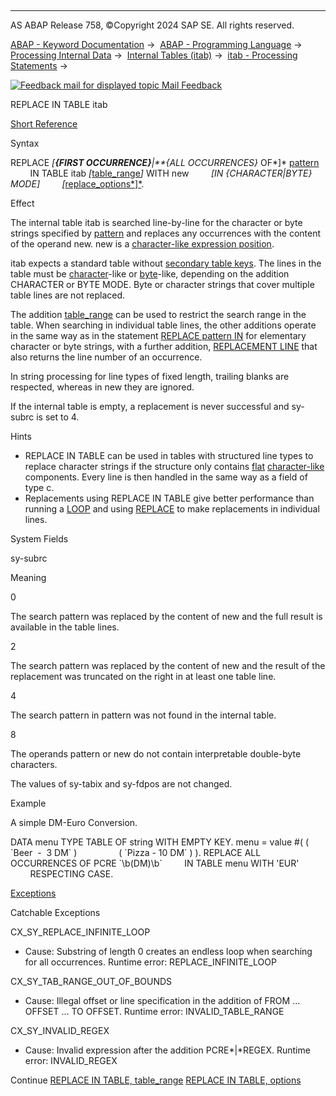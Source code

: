   

* * *

AS ABAP Release 758, ©Copyright 2024 SAP SE. All rights reserved.

[ABAP - Keyword Documentation](javascript:call_link\('abenabap.htm'\)) →  [ABAP - Programming Language](javascript:call_link\('abenabap_reference.htm'\)) →  [Processing Internal Data](javascript:call_link\('abenabap_data_working.htm'\)) →  [Internal Tables (itab)](javascript:call_link\('abenitab.htm'\)) →  [itab - Processing Statements](javascript:call_link\('abentable_processing_statements.htm'\)) → 

 [![](Mail.gif?object=Mail.gif "Feedback mail for displayed topic") Mail Feedback](mailto:f1_help@sap.com?subject=Feedback%20on%20ABAP%20Documentation&body=Document:%20REPLACE%20IN%20TABLE%20itab%2C%20ABAPREPLACE_ITAB%2C%20758%0D%0A%0D%0AError:%0D%0A%0D%0A%0D%0A%0D%0ASuggestion%20for%20improvement:)

REPLACE IN TABLE itab

[Short Reference](javascript:call_link\('abapreplace_shortref.htm'\))

Syntax

REPLACE *\[**{*FIRST OCCURRENCE*}**|**{*ALL OCCURRENCES*}* OF*\]* [pattern](javascript:call_link\('abapreplace_pattern.htm'\))
        IN TABLE itab *\[*[table\_range](javascript:call_link\('abapreplace_table_range.htm'\))*\]* WITH new
        *\[*IN *{*CHARACTER*|*BYTE*}* MODE*\]*
        *\[*[replace\_options*\]*](javascript:call_link\('abapreplace_itab_options.htm'\)).

Effect

The internal table itab is searched line-by-line for the character or byte strings specified by [pattern](javascript:call_link\('abapreplace_pattern.htm'\)) and replaces any occurrences with the content of the operand new. new is a [character-like expression position](javascript:call_link\('abencharlike_expr_position_glosry.htm'\) "Glossary Entry").

itab expects a standard table without [secondary table keys](javascript:call_link\('abensecondary_table_key_glosry.htm'\) "Glossary Entry"). The lines in the table must be [character](javascript:call_link\('abencharlike_data_object_glosry.htm'\) "Glossary Entry")\-like or [byte](javascript:call_link\('abenbyte_like_data_object_glosry.htm'\) "Glossary Entry")\-like, depending on the addition CHARACTER or BYTE MODE. Byte or character strings that cover multiple table lines are not replaced.

The addition [table\_range](javascript:call_link\('abapreplace_table_range.htm'\)) can be used to restrict the search range in the table. When searching in individual table lines, the other additions operate in the same way as in the statement [REPLACE pattern IN](javascript:call_link\('abapreplace_in_pattern.htm'\)) for elementary character or byte strings, with a further addition, [REPLACEMENT LINE](javascript:call_link\('abapreplace_itab_options.htm'\)) that also returns the line number of an occurrence.

In string processing for line types of fixed length, trailing blanks are respected, whereas in new they are ignored.

If the internal table is empty, a replacement is never successful and sy-subrc is set to 4.

Hints

-   REPLACE IN TABLE can be used in tables with structured line types to replace character strings if the structure only contains [flat](javascript:call_link\('abenflat_glosry.htm'\) "Glossary Entry") [character-like](javascript:call_link\('abencharlike_data_object_glosry.htm'\) "Glossary Entry") components. Every line is then handled in the same way as a field of type c.
-   Replacements using REPLACE IN TABLE give better performance than running a [LOOP](javascript:call_link\('abaploop_at_itab.htm'\)) and using [REPLACE](javascript:call_link\('abapreplace_in_pattern.htm'\)) to make replacements in individual lines.

System Fields

sy-subrc

Meaning

0

The search pattern was replaced by the content of new and the full result is available in the table lines.

2

The search pattern was replaced by the content of new and the result of the replacement was truncated on the right in at least one table line.

4

The search pattern in pattern was not found in the internal table.

8

The operands pattern or new do not contain interpretable double-byte characters.

The values of sy-tabix and sy-fdpos are not changed.

Example

A simple DM-Euro Conversion.

DATA menu TYPE TABLE OF string WITH EMPTY KEY.
menu = value #( ( \`Beer  -  3 DM\` )
                ( \`Pizza - 10 DM\` ) ).
REPLACE ALL OCCURRENCES OF PCRE \`\\b(DM)\\b\`
        IN TABLE menu WITH 'EUR'
        RESPECTING CASE.

[Exceptions](javascript:call_link\('abenabap_language_exceptions.htm'\))

Catchable Exceptions

CX\_SY\_REPLACE\_INFINITE\_LOOP

-   Cause: Substring of length 0 creates an endless loop when searching for all occurrences.
    Runtime error: REPLACE\_INFINITE\_LOOP

CX\_SY\_TAB\_RANGE\_OUT\_OF\_BOUNDS

-   Cause: Illegal offset or line specification in the addition of FROM ... OFFSET ... TO OFFSET.
    Runtime error: INVALID\_TABLE\_RANGE

CX\_SY\_INVALID\_REGEX

-   Cause: Invalid expression after the addition PCRE*|*REGEX.
    Runtime error: INVALID\_REGEX

Continue
[REPLACE IN TABLE, table\_range](javascript:call_link\('abapreplace_table_range.htm'\))
[REPLACE IN TABLE, options](javascript:call_link\('abapreplace_itab_options.htm'\))